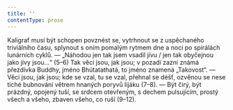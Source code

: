 ```yaml
---
title: ''
contentType: prose
---
```


Kaligraf musí být schopen povznést se, vytrhnout se z uspěchaného triviálního času, splynout s oním pomalým rytmem dne a noci po spirálách lunárních cyklů. — „Náhodou jen tak jsem vsadil jívu / jen tak obyčejnou jako jívy jsou…“ (5–6) Tak věci jsou, jak jsou; v pozadí zazní známá přezdívka Buddhy, jméno Bhútatathatá, to jméno znamená „Takovost“. — Věci jsou, jak jsou; kde se vzal, tu se vzal, přehnal se déšť, ozvěnou se nese tiché bubnování větrem hnaných poryvů lijáku (7–8). — Být čirý, být prázdný, opojený tuší, se srdcem otevřeným, s dechem pulsujícím, prostý všech a všeho, zbaven všeho, co ruší (9–12).
